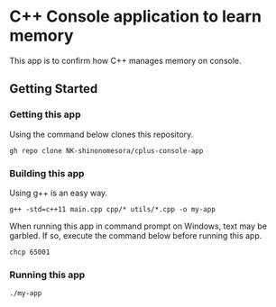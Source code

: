 # C++ Console application to learn memory
This app is to confirm how C++ manages memory on console.

## Getting Started

### Getting this app
Using the command below clones this repository.
```cli
gh repo clone NK-shinonomesora/cplus-console-app
```

### Building this app
Using g++ is an easy way.
```cli
g++ -std=c++11 main.cpp cpp/* utils/*.cpp -o my-app
```
When running this app in command prompt on Windows, text may be garbled. If so, execute the command below before running this app.
```cli
chcp 65001
```

### Running this app
```cli
./my-app
```